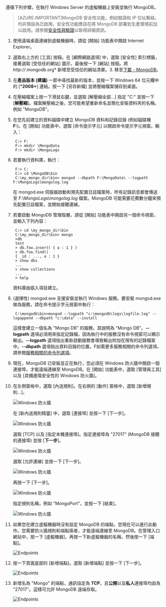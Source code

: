 遵循下列步驟，在執行 Windows Server 的虛擬機器上安裝並執行 MongoDB。

> [AZURE.IMPORTANT]MongoDB 安全性功能，例如驗證和 IP 位址繫結，均非預設為已啟用。安全性功能應該在將 MongoDB 部署到生產環境前加以啟用。請參閱[安全性與驗證](http://www.mongodb.org/display/DOCS/Security+and+Authentication)以取得詳細資訊。

1. 使用遠端桌面連線到虛擬機器時，請從 [開始] 功能表中開啟 Internet Explorer。
2. 選取右上方的 [工具] 按鈕。在 [網際網路選項] 中，選取 [安全性] 索引標籤，接著選取 [受信任的網站] 圖示，最後按一下 [網站] 按鈕。將 *http://*.mongodb.org* 新增至受信任的網站清單。3. 移至[下載 - MongoDB][MongoDownloads]。
4. 在**產品版本 (建議)** 一節中尋找最新的版本，並按一下 Windows 64 位元欄中的 [***2008+**] 連結。按一下 [另存新檔] 並將壓縮檔案儲存到桌面。
5. 在壓縮檔案上按一下滑鼠右鍵，並選取 [解壓縮全部...] 指定 "C:\" 並按一下 [**解壓縮**]。檔案解壓縮之後，您可能希望重新命名並簡化安裝資料夾的名稱。例如 "MongoDB"。
6. 在您先前建立的資料磁碟中建立 MongoDB 資料和記錄目錄 (例如磁碟機 **F:**)。在 [開始] 功能表中，選取 [命令提示字元] 以開啟命令提示字元視窗。輸入：

		C:> F:
		F:> mkdir \MongoData
		F:> mkdir \MongoLogs

7. 若要執行資料庫，執行：

		F:> C:
		C:> cd \MongoDB\bin
		C:\my_mongo_dir\bin> mongod --dbpath F:\MongoData\ --logpath F:\MongoLogs\mongolog.log

	在 mongod.exe 伺服器啟動和預先配置日誌檔案時，所有記錄訊息都會傳送至 *F:\\MongoLogs\\mongolog.log* 檔案。MongoDB 可能需要花費數分鐘來預先配置日誌檔案，並開始接聽連線。

8. 若要啟動 MongoDB 管理殼層，請從 [開始] 功能表中開啟另一個命令視窗，並輸入下列內容：

		C:> cd \my_mongo_dir\bin  
		C:\my_mongo_dir\bin> mongo  
		>db  
		test  	  
		> db.foo.insert( { a : 1 } )  
		> db.foo.find()  
		{ _id : ..., a : 1 }  
		> show dbs  
		...  
		> show collections  
		...  
		> help  

	資料庫由插入項目建立。
9. (選擇性) mongod.exe 支援安裝並執行 Windows 服務。要安裝 mongod.exe 做為服務，請在命令提示字元視窗中執行：

		C:\mongodb\bin>mongod --logpath "c:\mongodb\logs\logfile.log" --logappend --dbpath "c:\data" --install 

	這樣會建立一個名為 "Mongo DB" 的服務，其說明為 "Mongo DB"。**--logpath** 選項必須用來指定記錄檔，因為執行中的服務沒有命令視窗可以顯示輸出。**--logpath** 選項指出重新啟動服務會導致輸出附加在現有的記錄檔案中。**--dbpath** 選項指出資料目錄的位置。F如需更多服務相關的命令列選項，請參閱[服務相關的命令列選項][MongoWindowsSvcOptions]。
10. 現在，MongoDB 已安裝並正在執行，您必須在 Windows 防火牆中開啟一個連接埠，才能遠端連線至 MongoDB。在 [開始] 功能表中，選取 [管理員工具] 以及 [具備進階安全性的 Windows 防火牆]。 

11. 在左側窗格中，選取 [內送規則]。在右側的 [動作] 窗格中，選取 [新增規則...]。
	
	![Windows 防火牆][Image1]

	在 [新內送規則精靈] 中，選取 [連接埠] 並按一下 [下一步]。
	
	![Windows 防火牆][Image2]

	選取 [TCP] 以及 [指定本機連接埠]。指定連接埠為 "27017" (MongoDB 接聽的連接埠) 並按 [**下一步**]。

	![Windows 防火牆][Image3]

	選取 [允許連線] 並按一下 [下一步]。

	![Windows 防火牆][Image4]

	再按一下 [下一步]。
	
	![Windows 防火牆][Image5]

	指定規則名稱，例如 "MongoPort"，並按一下 [結束]。

	![Windows 防火牆][Image6]
	
12. 如果您在建立虛擬機器時沒有設定 MongoDB 的端點，您現在可以進行此動作。您需要防火牆規則和端點兩者，才能遠端連線至 MongoDB。在管理入口網站中，按一下 [虛擬機器]，再按一下新虛擬機器的名稱，然後按一下 [端點]。

	![Endpoints][Image7]
13. 按一下頁面底部的 [新增端點]。選取 [新增端點] 並按一下 [下一步]。
	
	![Endpoints][Image8]

14. 新增名為 "Mongo" 的端點，通訊協定為 **TCP**，且**公開**以及**私人**連接埠均設為 "27017"。這樣可允許 MongoDB 遠端存取。

	![Endpoints][Image9]

[MongoDownloads]: http://www.mongodb.org/downloads

[MongoWindowsSvcOptions]: http://www.mongodb.org/display/DOCS/Windows+Service


[Image1]: ./media/install-and-run-mongo-on-win2k8-vm/WinFirewall1.png
[Image2]: ./media/install-and-run-mongo-on-win2k8-vm/WinFirewall2.png
[Image3]: ./media/install-and-run-mongo-on-win2k8-vm/WinFirewall3.png
[Image4]: ./media/install-and-run-mongo-on-win2k8-vm/WinFirewall4.png
[Image5]: ./media/install-and-run-mongo-on-win2k8-vm/WinFirewall5.png
[Image6]: ./media/install-and-run-mongo-on-win2k8-vm/WinFirewall6.png
[Image7]: ./media/install-and-run-mongo-on-win2k8-vm/WinVmAddEndpoint.png
[Image8]: ./media/install-and-run-mongo-on-win2k8-vm/WinVmAddEndpoint2.png
[Image9]: ./media/install-and-run-mongo-on-win2k8-vm/WinVmAddEndpoint3.png

<!---HONumber=July15_HO2-->